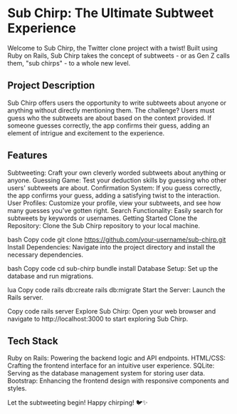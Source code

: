 
# Sub Chirp: The Ultimate Subtweet Experience

Welcome to Sub Chirp, the Twitter clone project with a twist! Built using Ruby on Rails, Sub Chirp takes the concept of subtweets - or as Gen Z calls them, "sub chirps" - to a whole new level.

## Project Description

Sub Chirp offers users the opportunity to write subtweets about anyone or anything without directly mentioning them. The challenge? Users must guess who the subtweets are about based on the context provided. If someone guesses correctly, the app confirms their guess, adding an element of intrigue and excitement to the experience.

## Features
Subtweeting: Craft your own cleverly worded subtweets about anything or anyone.
Guessing Game: Test your deduction skills by guessing who other users' subtweets are about.
Confirmation System: If you guess correctly, the app confirms your guess, adding a satisfying twist to the interaction.
User Profiles: Customize your profile, view your subtweets, and see how many guesses you've gotten right.
Search Functionality: Easily search for subtweets by keywords or usernames.
Getting Started
Clone the Repository: Clone the Sub Chirp repository to your local machine.

bash
Copy code
git clone https://github.com/your-username/sub-chirp.git
Install Dependencies: Navigate into the project directory and install the necessary dependencies.

bash
Copy code
cd sub-chirp
bundle install
Database Setup: Set up the database and run migrations.

lua
Copy code
rails db:create
rails db:migrate
Start the Server: Launch the Rails server.

Copy code
rails server
Explore Sub Chirp: Open your web browser and navigate to http://localhost:3000 to start exploring Sub Chirp.

## Tech Stack
Ruby on Rails: Powering the backend logic and API endpoints.
HTML/CSS: Crafting the frontend interface for an intuitive user experience.
SQLite: Serving as the database management system for storing user data.
Bootstrap: Enhancing the frontend design with responsive components and styles.

Let the subtweeting begin! Happy chirping! 🐦✨
